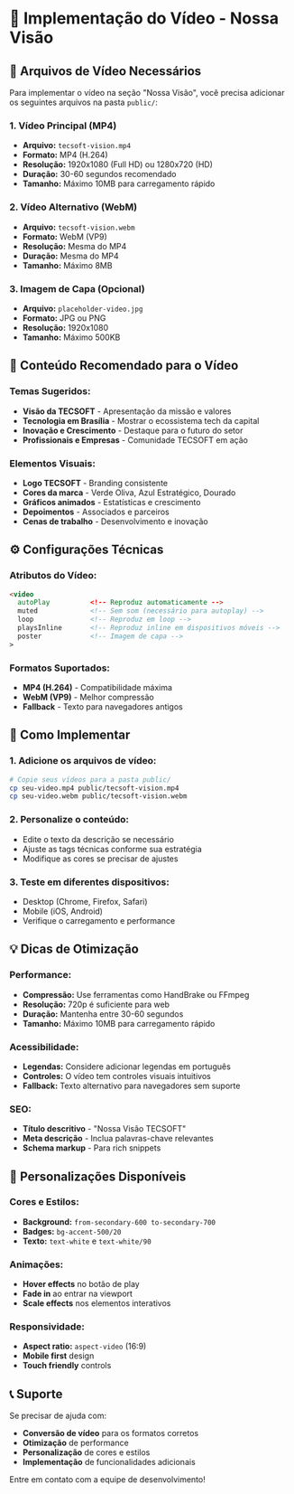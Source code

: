 # 🎥 Implementação do Vídeo - Nossa Visão

## 📁 Arquivos de Vídeo Necessários

Para implementar o vídeo na seção "Nossa Visão", você precisa adicionar os seguintes arquivos na pasta `public/`:

### **1. Vídeo Principal (MP4)**
- **Arquivo:** `tecsoft-vision.mp4`
- **Formato:** MP4 (H.264)
- **Resolução:** 1920x1080 (Full HD) ou 1280x720 (HD)
- **Duração:** 30-60 segundos recomendado
- **Tamanho:** Máximo 10MB para carregamento rápido

### **2. Vídeo Alternativo (WebM)**
- **Arquivo:** `tecsoft-vision.webm`
- **Formato:** WebM (VP9)
- **Resolução:** Mesma do MP4
- **Duração:** Mesma do MP4
- **Tamanho:** Máximo 8MB

### **3. Imagem de Capa (Opcional)**
- **Arquivo:** `placeholder-video.jpg`
- **Formato:** JPG ou PNG
- **Resolução:** 1920x1080
- **Tamanho:** Máximo 500KB

## 🎯 Conteúdo Recomendado para o Vídeo

### **Temas Sugeridos:**
- **Visão da TECSOFT** - Apresentação da missão e valores
- **Tecnologia em Brasília** - Mostrar o ecossistema tech da capital
- **Inovação e Crescimento** - Destaque para o futuro do setor
- **Profissionais e Empresas** - Comunidade TECSOFT em ação

### **Elementos Visuais:**
- **Logo TECSOFT** - Branding consistente
- **Cores da marca** - Verde Oliva, Azul Estratégico, Dourado
- **Gráficos animados** - Estatísticas e crescimento
- **Depoimentos** - Associados e parceiros
- **Cenas de trabalho** - Desenvolvimento e inovação

## ⚙️ Configurações Técnicas

### **Atributos do Vídeo:**
```html
<video
  autoPlay          <!-- Reproduz automaticamente -->
  muted             <!-- Sem som (necessário para autoplay) -->
  loop              <!-- Reproduz em loop -->
  playsInline       <!-- Reproduz inline em dispositivos móveis -->
  poster            <!-- Imagem de capa -->
>
```

### **Formatos Suportados:**
- **MP4 (H.264)** - Compatibilidade máxima
- **WebM (VP9)** - Melhor compressão
- **Fallback** - Texto para navegadores antigos

## 🚀 Como Implementar

### **1. Adicione os arquivos de vídeo:**
```bash
# Copie seus vídeos para a pasta public/
cp seu-video.mp4 public/tecsoft-vision.mp4
cp seu-video.webm public/tecsoft-vision.webm
```

### **2. Personalize o conteúdo:**
- Edite o texto da descrição se necessário
- Ajuste as tags técnicas conforme sua estratégia
- Modifique as cores se precisar de ajustes

### **3. Teste em diferentes dispositivos:**
- Desktop (Chrome, Firefox, Safari)
- Mobile (iOS, Android)
- Verifique o carregamento e performance

## 💡 Dicas de Otimização

### **Performance:**
- **Compressão:** Use ferramentas como HandBrake ou FFmpeg
- **Resolução:** 720p é suficiente para web
- **Duração:** Mantenha entre 30-60 segundos
- **Tamanho:** Máximo 10MB para carregamento rápido

### **Acessibilidade:**
- **Legendas:** Considere adicionar legendas em português
- **Controles:** O vídeo tem controles visuais intuitivos
- **Fallback:** Texto alternativo para navegadores sem suporte

### **SEO:**
- **Título descritivo** - "Nossa Visão TECSOFT"
- **Meta descrição** - Inclua palavras-chave relevantes
- **Schema markup** - Para rich snippets

## 🔧 Personalizações Disponíveis

### **Cores e Estilos:**
- **Background:** `from-secondary-600 to-secondary-700`
- **Badges:** `bg-accent-500/20`
- **Texto:** `text-white` e `text-white/90`

### **Animações:**
- **Hover effects** no botão de play
- **Fade in** ao entrar na viewport
- **Scale effects** nos elementos interativos

### **Responsividade:**
- **Aspect ratio:** `aspect-video` (16:9)
- **Mobile first** design
- **Touch friendly** controls

## 📞 Suporte

Se precisar de ajuda com:
- **Conversão de vídeo** para os formatos corretos
- **Otimização** de performance
- **Personalização** de cores e estilos
- **Implementação** de funcionalidades adicionais

Entre em contato com a equipe de desenvolvimento!

